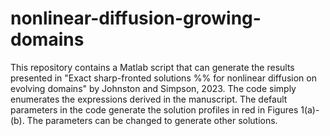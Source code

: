 # nonlinear-diffusion-growing-domains
This repository contains a Matlab script that can generate the results presented in "Exact sharp-fronted solutions
%% for nonlinear diffusion on evolving domains" by Johnston and Simpson, 2023. The code simply enumerates the expressions
derived in the manuscript. The default parameters in the code generate the solution profiles in red in Figures 1(a)-(b).
The parameters can be changed to generate other solutions.
